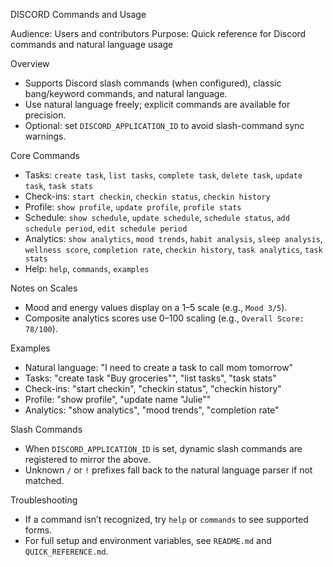 DISCORD Commands and Usage

Audience: Users and contributors
Purpose: Quick reference for Discord commands and natural language usage

Overview
- Supports Discord slash commands (when configured), classic bang/keyword commands, and natural language.
- Use natural language freely; explicit commands are available for precision.
- Optional: set `DISCORD_APPLICATION_ID` to avoid slash-command sync warnings.

Core Commands
- Tasks: `create task`, `list tasks`, `complete task`, `delete task`, `update task`, `task stats`
- Check-ins: `start checkin`, `checkin status`, `checkin history`
- Profile: `show profile`, `update profile`, `profile stats`
- Schedule: `show schedule`, `update schedule`, `schedule status`, `add schedule period`, `edit schedule period`
- Analytics: `show analytics`, `mood trends`, `habit analysis`, `sleep analysis`, `wellness score`, `completion rate`, `checkin history`, `task analytics`, `task stats`
- Help: `help`, `commands`, `examples`

Notes on Scales
- Mood and energy values display on a 1–5 scale (e.g., `Mood 3/5`).
- Composite analytics scores use 0–100 scaling (e.g., `Overall Score: 78/100`).

Examples
- Natural language: "I need to create a task to call mom tomorrow"
- Tasks: "create task \"Buy groceries\"", "list tasks", "task stats"
- Check-ins: "start checkin", "checkin status", "checkin history"
- Profile: "show profile", "update name \"Julie\""
- Analytics: "show analytics", "mood trends", "completion rate"

Slash Commands
- When `DISCORD_APPLICATION_ID` is set, dynamic slash commands are registered to mirror the above.
- Unknown `/` or `!` prefixes fall back to the natural language parser if not matched.

Troubleshooting
- If a command isn’t recognized, try `help` or `commands` to see supported forms.
- For full setup and environment variables, see `README.md` and `QUICK_REFERENCE.md`.

